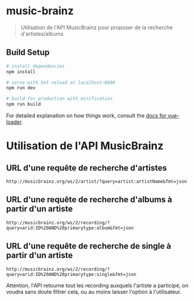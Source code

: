 # music-brainz

> Utilisation de l'API MusicBrainz pour proposer de la recherche d'artistes/albums

## Build Setup

``` bash
# install dependencies
npm install

# serve with hot reload at localhost:8080
npm run dev

# build for production with minification
npm run build
```

For detailed explanation on how things work, consult the [docs for vue-loader](http://vuejs.github.io/vue-loader).


# Utilisation de l'API MusicBrainz

## URL d'une requête de recherche d'artistes

`http://musicbrainz.org/ws/2/artist/?query=artist:artistName&fmt=json`

## URL d'une requête de recherche d'albums à partir d'un artiste

`http://musicbrainz.org/ws/2/recording/?query=arid:ID%20AND%20primarytype:album&fmt=json`


## URL d'une requête de recherche de single à partir d'un artiste

`http://musicbrainz.org/ws/2/recording/?query=arid:ID%20AND%20primarytype:single&fmt=json`

Attention, l'API retourne tout les recording auxquels l'artiste a participé, on voudra sans doute filtrer cela, ou au moins laisser l'option à l'utilisateur.